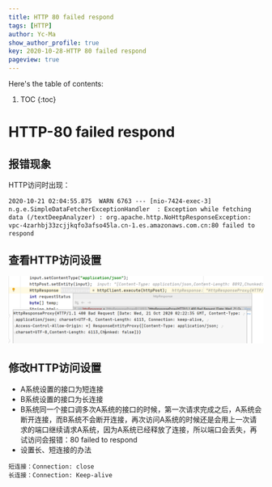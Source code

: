 ```yaml
---
title: HTTP 80 failed respond
tags: [HTTP]
author: Yc-Ma
show_author_profile: true
key: 2020-10-28-HTTP 80 failed respond
pageview: true
---
```


Here's the table of contents:
1. TOC
{:toc}

# HTTP-80 failed respond

## 报错现象
HTTP访问时出现：
```
2020-10-21 02:04:55.875  WARN 6763 --- [nio-7424-exec-3] n.g.e.SimpleDataFetcherExceptionHandler  : Exception while fetching data (/textDeepAnalyzer) : org.apache.http.NoHttpResponseException: vpc-4zarhbj33zcjjkqfo3afso45la.cn-1.es.amazonaws.com.cn:80 failed to respond
```

## 查看HTTP访问设置
![](https://raw.githubusercontent.com/crazyyanchao/blog/master/images/2020/10/2020-10-28-HTTP%2080%20failed%20respond/20201021102704595_17137.png)

## 修改HTTP访问设置
- A系统设置的接口为短连接
- B系统设置的接口为长连接
- B系统同一个接口调多次A系统的接口的时候，第一次请求完成之后，A系统会断开连接，而B系统不会断开连接，再次访问A系统的时候还是会用上一次请求的端口继续请求A系统，因为A系统已经释放了连接，所以端口会丢失，再试访问会报错：80 failed to respond
- 设置长、短连接的办法
```
短连接：Connection: close
长连接：Connection: Keep-alive
```


